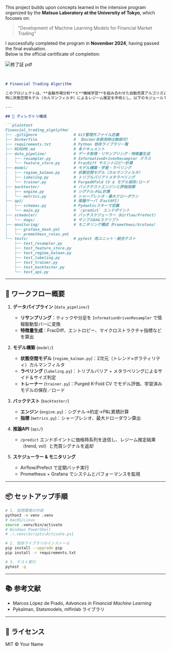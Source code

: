 This project builds upon concepts learned in the intensive program organized by the **Matsuo Laboratory at the University of Tokyo**, which focuses on:

> "Development of Machine Learning Models for Financial Market Trading"

I successfully completed the program in **November 2024**, having passed the final evaluation.  
Below is the official certificate of completion:


![修了証 pdf](https://github.com/user-attachments/assets/71ee6305-2c68-4191-88b6-9fa2b82f59ff)

<br>

````markdown
# Financial Trading Algorithm

このプロジェクトは、**金融市場分析**と**機械学習**を組み合わせた自動売買アルゴリズムの開発を目的としています。
特に状態空間モデル（カルマンフィルタ）によるレジーム推定を中核とし、以下のモジュールで構成されています。

---

## 📂 ディレクトリ構成

```plaintext
Financial_trading_algolythm/
├── .gitignore                # Git管理外ファイル定義
├── Dockerfile                # （Docker未使用時は無視可）
├── requirements.txt          # Python 依存ライブラリ一覧
├── README.md                 # 本ドキュメント
├── data_pipeline/            # データ取得・リサンプリング・特徴量生成
│   ├── resampler.py          # InformationDrivenResampler クラス
│   └── feature_store.py      # FracDiff やエントロピー計算
├── model/                    # モデル構築・学習・ラベリング
│   ├── regime_kalman.py      # 状態空間モデル（カルマンフィルタ）
│   ├── labeling.py           # トリプルバリア＋メタラベリング
│   └── trainer.py            # PurgedKFold CV & モデル保存/ロード
├── backtester/               # バックテストエンジンと評価指標
│   ├── engine.py             # シグナル→P&L計算
│   └── metrics.py            # シャープレシオ・最大ドローダウン
├── api/                      # 推論サーバ（FastAPI）
│   ├── schemas.py            # Pydanticスキーマ定義
│   └── main.py               # `/predict` エンドポイント
├── scheduler/                # バッチスケジューラー（Airflow/Prefect）
│   └── dags/                 # サンプルDAGスクリプト
├── monitoring/               # モニタリング構成（Prometheus/Grafana）
│   ├── grafana_dash.yml
│   └── prometheus_rules.yml
└── tests/                    # pytest 用ユニット・統合テスト
    ├── test_resampler.py
    ├── test_feature_store.py
    ├── test_regime_kalman.py
    ├── test_labeling.py
    ├── test_trainer.py
    ├── test_backtester.py
    └── test_api.py
````

---

## 🚀 ワークフロー概要

1. **データパイプライン** (`data_pipeline/`)

   * **リサンプリング**：ティックや分足を `InformationDrivenResampler` で情報駆動型バーに変換
   * **特徴量生成**：FracDiff、エントロピー、マイクロストラクチャ指標などを算出

2. **モデル構築** (`model/`)

   * **状態空間モデル** (`regime_kalman.py`)：2次元（トレンド×ボラティリティ）カルマンフィルタ
   * **ラベリング** (`labeling.py`)：トリプルバリア + メタラベリングによるサイド＆サイズ判定
   * **トレーナー** (`trainer.py`)：Purged K-Fold CV でモデル評価、学習済みモデルの保存／ロード

3. **バックテスト** (`backtester/`)

   * **エンジン** (`engine.py`)：シグナル→約定→P\&L累積計算
   * **指標** (`metrics.py`)：シャープレシオ、最大ドローダウン算出

4. **推論API** (`api/`)

   * `/predict` エンドポイントに価格時系列を送信し、レジーム推定結果（trend, vol）と売買シグナルを返却

5. **スケジューラー & モニタリング**

   * Airflow/Prefect で定期バッチ実行
   * Prometheus + Grafana でシステムとパフォーマンスを監視

---

## 📦 セットアップ手順

```bash
# 1. 仮想環境の作成
python3 -m venv .venv
# macOS/Linux
source .venv/bin/activate
# Windows PowerShell
# .\.venv\Scripts\Activate.ps1

# 2. 依存ライブラリのインストール
pip install --upgrade pip
pip install -r requirements.txt

# 3. テスト実行
pytest -q
```

---

## 📚 参考文献

* Marcos López de Prado, *Advances in Financial Machine Learning*
* Pykalman, Statsmodels, mlfinlab ライブラリ

---

## 📝 ライセンス

MIT © Your Name

```
```
